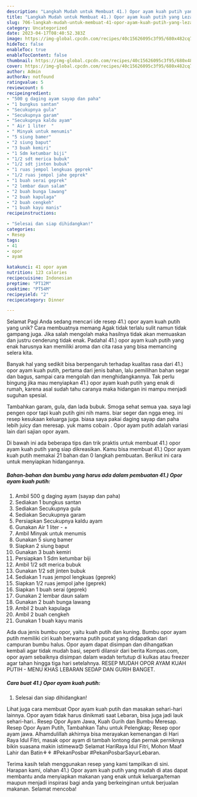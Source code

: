 ```yaml
---
description: "Langkah Mudah untuk Membuat 41.) Opor ayam kuah putih yang Lezat Sekali, Mantap"
title: "Langkah Mudah untuk Membuat 41.) Opor ayam kuah putih yang Lezat Sekali, Mantap"
slug: 706-langkah-mudah-untuk-membuat-41-opor-ayam-kuah-putih-yang-lezat-sekali-mantap
category: Uncategorized
date: 2023-04-17T08:40:52.383Z
image: https://img-global.cpcdn.com/recipes/40c15626095c3f95/680x482cq70/41-opor-ayam-kuah-putih-foto-resep-utama.jpg
hideToc: false
enableToc: true
enableTocContent: false
thumbnail: https://img-global.cpcdn.com/recipes/40c15626095c3f95/680x482cq70/41-opor-ayam-kuah-putih-foto-resep-utama.jpg
cover: https://img-global.cpcdn.com/recipes/40c15626095c3f95/680x482cq70/41-opor-ayam-kuah-putih-foto-resep-utama.jpg
author: Admin
authorAv: notfound
ratingvalue: 5
reviewcount: 6
recipeingredient:
- "500 g daging ayam sayap dan paha"
- "1 bungkus santan"
- "Secukupnya gula"
- "Secukupnya garam"
- "Secukupnya kaldu ayam"
- " Air 1 liter  "
- " Minyak untuk menumis"
- "5 siung bamer"
- "2 siung baput"
- "3 buah kemiri"
- "1 Sdm ketumbar biji"
- "1/2 sdt merica bubuk"
- "1/2 sdt jinten bubuk"
- "1 ruas jempol lengkuas geprek"
- "1/2 ruas jempol jahe geprek"
- "1 buah serai geprek"
- "2 lembar daun salam"
- "2 buah bunga lawang"
- "2 buah kapulaga"
- "2 buah cengkeh"
- "1 buah kayu manis"
recipeinstructions:

- "Selesai dan siap dihidangkan!"
categories:
- Resep
tags:
- 41
- opor
- ayam

katakunci: 41 opor ayam 
nutrition: 123 calories
recipecuisine: Indonesian
preptime: "PT12M"
cooktime: "PT54M"
recipeyield: "2"
recipecategory: Dinner

---
```



Selamat Pagi Anda sedang mencari ide resep 41.) opor ayam kuah putih yang unik? Cara membuatnya memang Agak tidak terlalu sulit namun tidak gampang juga. Jika salah mengolah maka hasilnya tidak akan memuaskan dan justru cenderung tidak enak. Padahal 41.) opor ayam kuah putih yang enak harusnya kan memiliki aroma dan cita rasa yang bisa memancing selera kita.


Banyak hal yang sedikit bisa berpengaruh terhadap kualitas rasa dari 41.) opor ayam kuah putih, pertama dari jenis bahan, lalu pemilihan bahan segar dan bagus, sampai cara mengolah dan menghidangkannya. Tak perlu bingung jika mau menyiapkan 41.) opor ayam kuah putih yang enak di rumah, karena asal sudah tahu caranya maka hidangan ini mampu menjadi suguhan spesial.

Tambahkan garam, gula, dan lada bubuk. Smoga sehat semua yaa. saya lagi pengen opor tapi kuah putih gini nih mams. biar seger dan ngga eneg. ini resep kesukaan keluarga juga. biasa saya pakai daging sayap dan paha lebih juicy dan meresap. yuk mams cobain ️. Opor ayam putih adalah variasi lain dari sajian opor ayam.


Di bawah ini ada beberapa tips dan trik praktis untuk membuat 41.) opor ayam kuah putih yang siap dikreasikan. Kamu bisa membuat 41.) Opor ayam kuah putih memakai 21 bahan dan 0 langkah pembuatan. Berikut ini cara untuk menyiapkan hidangannya.

<!--inarticleads1-->

##### Bahan-bahan dan bumbu yang harus ada dalam pembuatan 41.) Opor ayam kuah putih:

1. Ambil 500 g daging ayam (sayap dan paha)
1. Sediakan 1 bungkus santan
1. Sediakan Secukupnya gula
1. Sediakan Secukupnya garam
1. Persiapkan Secukupnya kaldu ayam
1. Gunakan  Air 1 liter - +
1. Ambil  Minyak untuk menumis
1. Gunakan 5 siung bamer
1. Siapkan 2 siung baput
1. Gunakan 3 buah kemiri
1. Persiapkan 1 Sdm ketumbar biji
1. Ambil 1/2 sdt merica bubuk
1. Gunakan 1/2 sdt jinten bubuk
1. Sediakan 1 ruas jempol lengkuas (geprek)
1. Siapkan 1/2 ruas jempol jahe (geprek)
1. Siapkan 1 buah serai (geprek)
1. Gunakan 2 lembar daun salam
1. Gunakan 2 buah bunga lawang
1. Ambil 2 buah kapulaga
1. Ambil 2 buah cengkeh
1. Gunakan 1 buah kayu manis


Ada dua jenis bumbu opor, yaitu kuah putih dan kuning. Bumbu opor ayam putih memiliki ciri kuah berwarna putih pucat yang didapatkan dari campuran bumbu halus. Opor ayam dapat disimpan dan dihangatkan kembali agar tidak mudah basi, seperti dilansir dari berita Kompas.com, opor ayam sebaiknya disimpan dalam wadah tertutup di kulkas atau freezer agar tahan hingga tiga hari setelahnya. RESEP MUDAH OPOR AYAM KUAH PUTIH - MENU KHAS LEBARAN SEDAP DAN GURIH BANGET. 

<!--inarticleads2-->

##### Cara buat 41.) Opor ayam kuah putih:


1. Selesai dan siap dihidangkan!

Lihat juga cara membuat Opor ayam kuah putih dan masakan sehari-hari lainnya. Opor ayam tidak harus dinikmati saat Lebaran, bisa juga jadi lauk sehari-hari.. Resep Opor Ayam Jawa, Kuah Gurih dan Bumbu Meresap. Resep Opor Ayam Putih, Tambahkan Tahu untuk Pelengkap; Resep opor ayam jawa. Alhamdulillah akhirnya bisa merayakan kemenangan di Hari Raya Idul Fitri, masak opor ayam di tambah lontong dan pernak perniknya bikin suasana makin istimewa😍 Selamat HariRaya Idul Fitri, Mohon Maaf Lahir dan Batin⚘⚘ #PekanPosbar #PekanPosbarSayurLebaran. 

Terima kasih telah menggunakan resep yang kami tampilkan di sini. Harapan kami, olahan 41.) Opor ayam kuah putih yang mudah di atas dapat membantu anda menyiapkan makanan yang enak untuk keluarga/teman maupun menjadi inspirasi bagi anda yang berkeinginan untuk berjualan makanan. Selamat mencoba!

